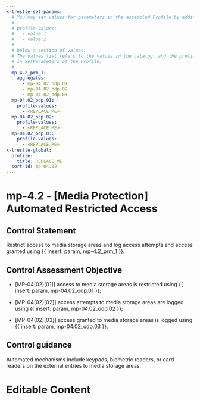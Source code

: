 ```yaml
---
x-trestle-set-params:
  # You may set values for parameters in the assembled Profile by adding
  #
  # profile-values:
  #   - value 1
  #   - value 2
  #
  # below a section of values:
  # The values list refers to the values in the catalog, and the profile-values represent values
  # in SetParameters of the Profile.
  #
  mp-4.2_prm_1:
    aggregates:
      - mp-04.02_odp.01
      - mp-04.02_odp.02
      - mp-04.02_odp.03
  mp-04.02_odp.01:
    profile-values:
      - <REPLACE_ME>
  mp-04.02_odp.02:
    profile-values:
      - <REPLACE_ME>
  mp-04.02_odp.03:
    profile-values:
      - <REPLACE_ME>
x-trestle-global:
  profile:
    title: REPLACE_ME
  sort-id: mp-04.02
---
```


# mp-4.2 - \[Media Protection\] Automated Restricted Access

## Control Statement

Restrict access to media storage areas and log access attempts and access granted using {{ insert: param, mp-4.2_prm_1 }}.

## Control Assessment Objective

- \[MP-04(02)[01]\] access to media storage areas is restricted using {{ insert: param, mp-04.02_odp.01 }};

- \[MP-04(02)[02]\] access attempts to media storage areas are logged using {{ insert: param, mp-04.02_odp.02 }};

- \[MP-04(02)[03]\] access granted to media storage areas is logged using {{ insert: param, mp-04.02_odp.03 }}.

## Control guidance

Automated mechanisms include keypads, biometric readers, or card readers on the external entries to media storage areas.

# Editable Content

<!-- Make additions and edits below -->
<!-- The above represents the contents of the control as received by the profile, prior to additions. -->
<!-- If the profile makes additions to the control, they will appear below. -->
<!-- The above markdown may not be edited but you may edit the content below, and/or introduce new additions to be made by the profile. -->
<!-- If there is a yaml header at the top, parameter values may be edited. Use --set-parameters to incorporate the changes during assembly. -->
<!-- The content here will then replace what is in the profile for this control, after running profile-assemble. -->
<!-- The current profile has no added parts for this control, but you may add new ones here. -->
<!-- Each addition must have a heading either of the form ## Control my_addition_name -->
<!-- or ## Part a. (where the a. refers to one of the control statement labels.) -->
<!-- "## Control" parts are new parts added after the statement part. -->
<!-- "## Part" parts are new parts added into the top-level statement part with that label. -->
<!-- Subparts may be added with nested hash levels of the form ### My Subpart Name -->
<!-- underneath the parent ## Control or ## Part being added -->
<!-- See https://ibm.github.io/compliance-trestle/tutorials/ssp_profile_catalog_authoring/ssp_profile_catalog_authoring for guidance. -->

